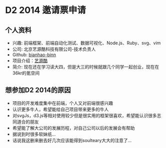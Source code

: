 # D2 2014 邀请票申请

## 个人资料

- 兴趣:   前端框架、前端自动化测试、数据可视化、Node.js、Ruby、svg、vim
- 公司:   北京艺源酷科技有限公司-技术负责人
- Github: [bianhao-binn](https://github.com/bianhao-binn/)
- 项目介绍：[艺源酷](https://www.36kr.net/yiyuanku/)
- 简介:   现在还在学习读大四，但是大三的时候就跟几个同学一起创业，现在在36kr的氪空间

## 想参加D2 2014的原因

- 项目的开发难度集中在前端，个人又对前端很感兴趣
- 认识更多牛人，希望能给自己项目带来更多的牛人
- 对svgJs，d3.js等相对使用较少但是很实用的框架很喜欢，希望能认识很多志同道合的朋友
- 希望能了解大公司的发展历程，对自己公司以后的发展会有帮助
- 据说到时很多软妹纸...
- 话说我这删来删去好几次应该能得到soulteary大大的注意了...
